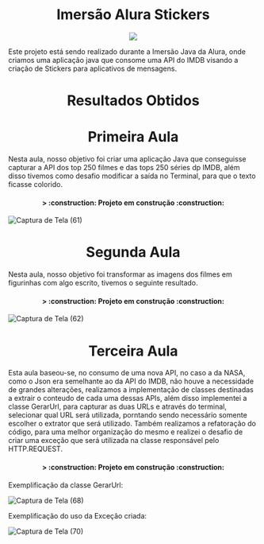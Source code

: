 <h1 align ="center"> Imersão Alura Stickers </h1>
<p align="center">
<img src="http://img.shields.io/static/v1?label=STATUS&message=EM%20DESENVOLVIMENTO&color=GREEN&style=for-the-badge"/>
</p>

Este projeto está sendo realizado durante a Imersão Java da Alura, onde criamos uma aplicação java que consome uma API do IMDB visando a criação de Stickers para aplicativos de mensagens.

<h1 align ="center"> Resultados Obtidos </h1>


<h1 align ="center"> Primeira Aula </h1>

Nesta aula, nosso objetivo foi criar uma aplicação Java que conseguisse capturar a API dos top 250 filmes e das tops 250 séries dp IMDB, além disso tivemos como desafio modificar a saída no Terminal, para que o texto ficasse colorido. 

<h4 align="center"> 
> :construction: Projeto em construção :construction:
</h4>

![Captura de Tela (61)](https://user-images.githubusercontent.com/102321564/179817164-bc4c2f0b-1302-418b-9857-8d33e68c228e.png)

<h1 align ="center"> Segunda Aula </h1>
Nesta aula, nosso objetivo foi transformar as imagens dos filmes em figurinhas com algo escrito, tivemos o seguinte resultado.

<h4 align="center"> 
> :construction: Projeto em construção :construction:
</h4>


![Captura de Tela (62)](https://user-images.githubusercontent.com/102321564/179855032-ea6289dd-2d03-4326-8015-6d3582db98ed.png)

<h1 align ="center"> Terceira Aula </h1>
Esta aula baseou-se, no consumo de uma nova API, no caso a da NASA, como o Json era semelhante ao da API do IMDB, não houve a necessidade de grandes alterações, realizamos a implementação de classes destinadas a extrair o conteudo de cada uma dessas APIs, além disso implementei a classe GerarUrl, para capturar as duas URLs e através do terminal, selecionar qual URL será utilizada, porntando sendo necessário somente escolher o extrator que será utilizado. 
Também realizamos a refatoração do código, para uma melhor organização do mesmo e realizei o desafio de criar uma exceção que será utilizada na classe responsável pelo HTTP.REQUEST.

<h4 align="center"> 
> :construction: Projeto em construção :construction:
</h4>

Exemplificação da classe GerarUrl:


![Captura de Tela (68)](https://user-images.githubusercontent.com/102321564/180095618-4a50b100-2a3a-40f3-a5d0-927cd9722351.png)


Exemplificação do uso da Exceção criada:



![Captura de Tela (70)](https://user-images.githubusercontent.com/102321564/180095808-8ca36c5f-157f-4951-970c-7c8e90f28216.png)


